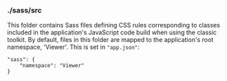 ### ./sass/src

This folder contains Sass files defining CSS rules corresponding to classes
included in the application's JavaScript code build when using the classic toolkit.
By default, files in this folder are mapped to the application's root namespace, 'Viewer'.
This is set in `"app.json"`:

    "sass": {
        "namespace": "Viewer"
    }